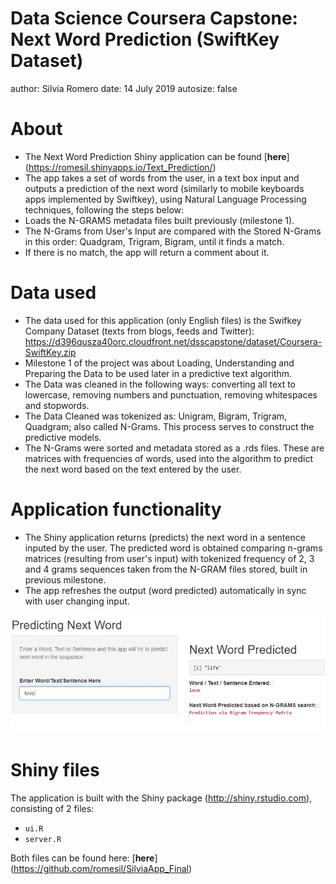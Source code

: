 Data Science Coursera Capstone: Next Word Prediction (SwiftKey Dataset)
========================================================
author: Silvia Romero 
date:  14 July 2019
autosize: false

About
========================================================
- The Next Word Prediction Shiny application can be found [**here**] (https://romesil.shinyapps.io/Text_Prediction/)
- The app takes a set of words from the user, in a text box input and outputs a prediction of the next word (similarly to mobile keyboards apps implemented by Swiftkey), using Natural Language Processing techniques, following the steps below:
- Loads the N-GRAMS metadata files built previously (milestone 1).
- The N-Grams from User's Input are compared with the Stored N-Grams in this order: Quadgram, Trigram, Bigram, until it finds a match.
- If there is no match, the app will return a comment about it.
 
Data used
========================================================
- The data used for this application (only English files) is the Swifkey Company Dataset (texts from blogs, feeds and Twitter):
https://d396qusza40orc.cloudfront.net/dsscapstone/dataset/Coursera-SwiftKey.zip
- Milestone 1 of the project was about Loading, Understanding and Preparing the Data to be used later in a predictive text algorithm.
- The Data was cleaned in the following ways: converting all text to lowercase, removing numbers and punctuation, removing whitespaces and stopwords.
- The Data Cleaned was tokenized as: Unigram, Bigram, Trigram, Quadgram; also called N-Grams. This process serves to construct the predictive models.
- The N-Grams were sorted and metadata stored as a .rds files. These are matrices with frequencies of words, used into the algorithm to predict the next word based on the text entered by the user.

Application functionality
========================================================
- The Shiny application returns (predicts) the next word in a sentence inputed by the user. The predicted word is obtained comparing n-grams matrices (resulting from user's input) with tokenized frequency of 2, 3 and 4 grams sequences taken from the N-GRAM files stored, built in previous milestone.
- The app refreshes the output (word predicted) automatically in sync with user changing input.

![alt text here](screenshot.jpg)
</small>

 
Shiny files
========================================================
The application is built with the Shiny package (http://shiny.rstudio.com), consisting of 2 files:
- `ui.R`
- `server.R`

Both files can be found here: [**here**] (https://github.com/romesil/SilviaApp_Final)







